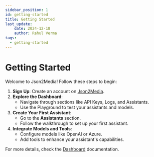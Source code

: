 ```yaml
---
sidebar_position: 1
id: getting-started
title: Getting Started
last_update: 
    date: 2024-12-18
    author: Rahul Verma
tags:
  - getting-started
---
```


# Getting Started

Welcome to Json2Media! Follow these steps to begin:

1. **Sign Up**: Create an account on [Json2Media](https://json2media.com).
2. **Explore the Dashboard**:
   - Navigate through sections like API Keys, Logs, and Assistants.
   - Use the Playground to test your assistants and models.
3. **Create Your First Assistant**:
   - Go to the **Assistants** section.
   - Follow the walkthrough to set up your first assistant.
4. **Integrate Models and Tools**:
   - Configure models like OpenAI or Azure.
   - Add tools to enhance your assistant's capabilities.

For more details, check the [Dashboard](./dashboard/) documentation.
